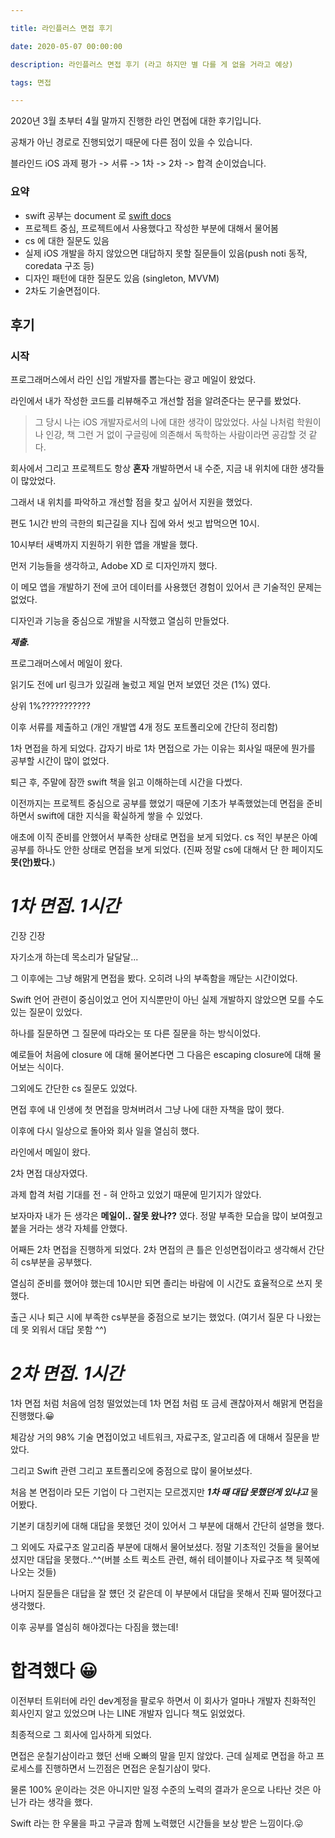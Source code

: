 ```yaml
---

title: 라인플러스 면접 후기

date: 2020-05-07 00:00:00

description: 라인플러스 면접 후기 (라고 하지만 별 다를 게 없을 거라고 예상)

tags: 면접

---
```


2020년 3월 초부터 4월 말까지 진행한 라인 면접에 대한 후기입니다.

공채가 아닌 경로로 진행되었기 때문에 다른 점이 있을 수 있습니다.

블라인드 iOS 과제 평가 -> 서류 -> 1차 -> 2차 -> 합격 순이었습니다.


### 요약

- swift 공부는 document 로 [swift docs](https://docs.swift.org/swift-book/)
- 프로젝트 중심, 프로젝트에서 사용했다고 작성한 부분에 대해서 물어봄
- cs 에 대한 질문도 있음
- 실제 iOS 개발을 하지 않았으면 대답하지 못할 질문들이 있음(push noti 동작, coredata 구조 등)
- 디자인 패턴에 대한 질문도 있음 (singleton, MVVM)
- 2차도 기술면접이다.

## 후기

### 시작

프로그래머스에서 라인 신입 개발자를 뽑는다는 광고 메일이 왔었다.

라인에서 내가 작성한 코드를 리뷰해주고 개선할 점을 알려준다는 문구를 봤었다.

>그 당시 나는 iOS 개발자로서의 나에 대한 생각이 많았었다. 사실 나처럼 학원이나 인강, 책 그런 거 없이 구글링에 의존해서 독학하는 사람이라면 공감할 것 같다. 

회사에서 그리고 프로젝트도 항상 **혼자** 개발하면서 내 수준, 지금 내 위치에 대한 생각들이 많았었다.

그래서 내 위치를 파악하고 개선할 점을 찾고 싶어서 지원을 했었다.

편도 1시간 반의 극한의 퇴근길을 지나 집에 와서 씻고 밥먹으면 10시.

10시부터 새벽까지 지원하기 위한 앱을 개발을 했다.

먼저 기능들을 생각하고, Adobe XD 로 디자인까지 했다.

이 메모 앱을 개발하기 전에 코어 데이터를 사용했던 경험이 있어서 큰 기술적인 문제는 없었다.

디자인과 기능을 중심으로 개발을 시작했고 열심히 만들었다.

***제출.***

프로그래머스에서 메일이 왔다.

읽기도 전에 url 링크가 있길래 눌렀고 제일 먼저 보였던 것은 (1%) 였다.

상위 1%???????????

이후 서류를 제출하고 (개인 개발앱 4개 정도 포트폴리오에 간단히 정리함)

1차 면접을 하게 되었다. 갑자기 바로 1차 면접으로 가는 이유는 회사일 때문에 뭔가를 공부할 시간이 많이 없었다.

퇴근 후, 주말에 잠깐 swift 책을 읽고 이해하는데 시간을 다썼다. 

이전까지는 프로젝트 중심으로 공부를 했었기 때문에 기초가 부족했었는데 면접을 준비하면서 swift에 대한 지식을 확실하게 쌓을 수 있었다.

애초에 이직 준비를 안했어서 부족한 상태로 면접을 보게 되었다. cs 적인 부분은 아예 공부를 하나도 안한 상태로 면접을 보게 되었다. (진짜 정말 cs에 대해서 단 한 페이지도 **못(안)봤다.**)

# ***1차 면접. 1시간***

긴장 긴장

자기소개 하는데 목소리가 달달달...

그 이후에는 그냥 해맑게 면접을 봤다. 오히려 나의 부족함을 깨닫는 시간이었다.

Swift 언어 관련이 중심이었고 언어 지식뿐만이 아닌 실제 개발하지 않았으면 모를 수도 있는 질문이 있었다.

하나를 질문하면 그 질문에 따라오는 또 다른 질문을 하는 방식이었다.

예로들어 처음에 closure 에 대해 물어본다면 그 다음은 escaping closure에 대해 물어보는 식이다.

그외에도 간단한 cs 질문도 있었다.

면접 후에 내 인생에 첫 면접을 망쳐버려서 그냥 나에 대한 자책을 많이 했다.

이후에 다시 일상으로 돌아와 회사 일을 열심히 했다.

라인에서 메일이 왔다.

2차 면접 대상자였다.

과제 합격 처럼 기대를 전 - 혀 안하고 있었기 때문에 믿기지가 않았다.

보자마자 내가 든 생각은 **메일이.. 잘못 왔나??** 였다. 정말 부족한 모습을 많이 보여줬고 붙을 거라는 생각 자체를 안했다.


어째든 2차 면접을 진행하게 되었다. 2차 면접의 큰 틀은 인성면접이라고 생각해서 간단히 cs부분을 공부했다.

열심히 준비를 했어야 했는데 10시만 되면 졸리는 바람에 이 시간도 효율적으로 쓰지 못했다. 

출근 시나 퇴근 시에 부족한 cs부분을 중점으로 보기는 했었다. (여기서 질문 다 나왔는데 못 외워서 대답 못함 ^^)

# ***2차 면접. 1시간***

1차 면접 처럼 처음에 엄청 떨었었는데 1차 면접 처럼 또 금세 괜찮아져서 해맑게 면접을 진행했다.😀

체감상 거의 98% 기술 면접이었고 네트워크, 자료구조, 알고리즘 에 대해서 질문을 받았다.

그리고 Swift 관련 그리고 포트폴리오에 중점으로 많이 물어보셨다.

처음 본 면접이라 모든 기업이 다 그런지는 모르겠지만 ***1차 때 대답 못했던게 있냐고*** 물어봤다.

기본키 대칭키에 대해 대답을 못했던 것이 있어서 그 부분에 대해서 간단히 설명을 했다. 

그 외에도 자료구조 알고리즘 부분에 대해서 물어보셨다. 정말 기초적인 것들을 물어보셨지만 대답을 못했다..^^(버블 소트 퀵소트 관련, 해쉬 테이블이나 자료구조 책 뒷쪽에 나오는 것들)


나머지 질문들은 대답을 잘 헀던 것 같은데 이 부분에서 대답을 못해서 진짜 떨어졌다고 생각했다.

이후 공부를 열심히 해야겠다는 다짐을 했는데!

# 합격했다 😀


이전부터 트위터에 라인 dev계정을 팔로우 하면서 이 회사가 얼마나 개발자 친화적인 회사인지 알고 있었으며 나는 LINE 개발자 입니다 책도 읽었었다.


최종적으로 그 회사에 입사하게 되었다.

면접은 운칠기삼이라고 했던 선배 오빠의 말을 믿지 않았다. 근데 실제로 면접을 하고 프로세스를 진행하면서 느낀점은 면접은 운칠기삼이 맞다.

물론 100% 운이라는 것은 아니지만 일정 수준의 노력의 결과가 운으로 나타난 것은 아닌가 라는 생각을 했다.

Swift 라는 한 우물을 파고 구글과 함께 노력했던 시간들을 보상 받은 느낌이다.😛

